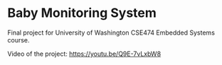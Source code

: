 # Baby Monitoring System
Final project for University of Washington CSE474 Embedded Systems course.

Video of the project: https://youtu.be/Q9E-7vLxbW8
